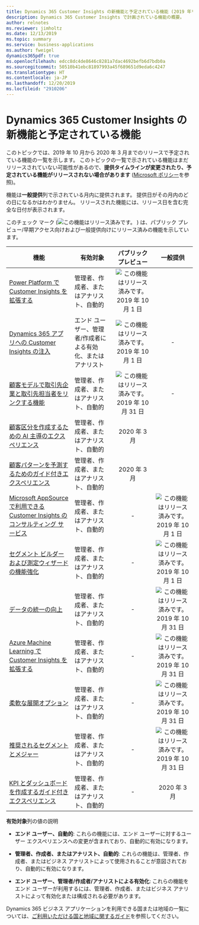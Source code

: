 ```yaml
---
title: Dynamics 365 Customer Insights の新機能と予定されている機能 (2019 年リリース ウェーブ 2)
description: Dynamics 365 Customer Insights で計画されている機能の概要。
author: relnotes
ms.reviewer: jimholtz
ms.date: 12/13/2019
ms.topic: summary
ms.service: business-applications
ms.author: fweigel
dynamics365pdf: true
ms.openlocfilehash: edcc8dc4de8646c8281a7dac4692befb6d7bdb0a
ms.sourcegitcommit: 50510b41ebc81897993a45f689651d9eda6c4247
ms.translationtype: HT
ms.contentlocale: ja-JP
ms.lasthandoff: 12/20/2019
ms.locfileid: "2910206"
---
```

# <a name="whats-new-and-planned-for-dynamics-365-customer-insights"></a>Dynamics 365 Customer Insights の新機能と予定されている機能

このトピックでは、2019 年 10 月から 2020 年 3 月までのリリースで予定されている機能の一覧を示します。 このトピックの一覧で示されている機能はまだリリースされていない可能性があるので、**提供タイムラインが変更されたり、予定されている機能がリリースされない場合があります** ([Microsoft ポリシー](https://go.microsoft.com/fwlink/p/?linkid=2007332)を参照)。

機能は**一般提供**列で示されている月内に提供されます。 提供日がその月内のどの日になるかはわかりません。 リリースされた機能には、リリース日を含む完全な日付が表示されます。

このチェック マーク (![この機能はリリース済みです。](/dynamics365-release-plan/media/green-checkmark.png "この機能はリリース済みです。") ) は、パブリック プレビュー/早期アクセス向けおよび一般提供向けにリリース済みの機能を示しています。

| 機能    | 有効対象    |  パブリック プレビュー |  一般提供 | 
| ---------- |---------------- | :---------------: |:--------------: |
| [Power Platform で Customer Insights を拡張する](extending-customer-insights-power-platform.md) | 管理者、作成者、またはアナリスト、自動的| ![この機能はリリース済みです。](/dynamics365-release-plan/media/green-checkmark.png "この機能はリリース済みです。") 2019 年 10 月 1 日| | 
| [Dynamics 365 アプリへの Customer Insights の注入](infusing-customer-insights-into-dynamics-365-customer-engagement.md) | エンド ユーザー、管理者/作成者による有効化、またはアナリスト| ![この機能はリリース済みです。](/dynamics365-release-plan/media/green-checkmark.png "この機能はリリース済みです。") 2019 年 10 月 1 日|- | 
| [顧客モデルで取引先企業と取引先担当者をリンクする機能](ability-link-accounts-contacts-customer-model.md) | 管理者、作成者、またはアナリスト、自動的| ![この機能はリリース済みです。](/dynamics365-release-plan/media/green-checkmark.png "この機能はリリース済みです。") 2019 年 10 月 31 日|- | 
| [顧客区分を作成するための AI 主導のエクスペリエンス](ai-driven-experience-create-customer-segments.md) | 管理者、作成者、またはアナリスト、自動的| 2020 年 3 月| | 
| [顧客パターンを予測するためのガイド付きエクスペリエンス](guided-experience-predict-customer-patterns.md) | 管理者、作成者、またはアナリスト、自動的| 2020 年 3 月| | 
| [Microsoft AppSource で利用できる Customer Insights のコンサルティング サービス](customer-insights-consulting-services-appsource.md) | 管理者、作成者、またはアナリスト、自動的| -|![この機能はリリース済みです。](/dynamics365-release-plan/media/green-checkmark.png "この機能はリリース済みです。") 2019 年 10 月 1 日 | 
| [セグメント ビルダーおよび測定ウィザードの機能強化](segment-builder-measures-wizard-enhancements.md) | 管理者、作成者、またはアナリスト、自動的| -|![この機能はリリース済みです。](/dynamics365-release-plan/media/green-checkmark.png "この機能はリリース済みです。") 2019 年 10 月 1 日 | 
| [データの統一の向上](data-unification-improvements.md) | 管理者、作成者、またはアナリスト、自動的| -|![この機能はリリース済みです。](/dynamics365-release-plan/media/green-checkmark.png "この機能はリリース済みです。") 2019 年 10 月 31 日 | 
| [Azure Machine Learning で Customer Insights を拡張する](extend-customer-insights-azure-ml.md) | 管理者、作成者、またはアナリスト、自動的| -|![この機能はリリース済みです。](/dynamics365-release-plan/media/green-checkmark.png "この機能はリリース済みです。") 2019 年 10 月 31 日 | 
| [柔軟な展開オプション](flexible-deployment-options.md) | 管理者、作成者、またはアナリスト、自動的| -|![この機能はリリース済みです。](/dynamics365-release-plan/media/green-checkmark.png "この機能はリリース済みです。") 2019 年 10 月 31 日 | 
| [推奨されるセグメントとメジャー](recommended-segments-measures.md) | 管理者、作成者、またはアナリスト、自動的| -|![この機能はリリース済みです。](/dynamics365-release-plan/media/green-checkmark.png "この機能はリリース済みです。") 2019 年 10 月 31 日 | 
| [KPI とダッシュボードを作成するガイド付きエクスペリエンス](guided-experience-helps-users-create-kpis-dashboards.md) | 管理者、作成者、またはアナリスト、自動的| -|2020 年 3 月 | 

**有効対象**列の値の説明

- **エンド ユーザー、自動的**: これらの機能には、エンド ユーザーに対するユーザー エクスペリエンスへの変更が含まれており、自動的に有効になります。

- **管理者、作成者、またはアナリスト、自動的**: これらの機能は、管理者、作成者、またはビジネス アナリストによって使用されることが意図されており、自動的に有効になります。

- **エンド ユーザー、管理者/作成者/アナリストによる有効化**: これらの機能をエンド ユーザーが利用するには、管理者、作成者、またはビジネス アナリストによって有効化または構成される必要があります。


Dynamics 365 ビジネス アプリケーションを利用できる国または地域の一覧については、[ご利用いただける国と地域に関するガイド](https://aka.ms/dynamics_365_international_availability_deck)を参照してください。 
